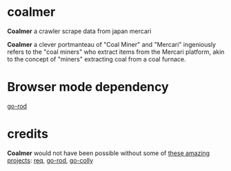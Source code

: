 # coalmer

__Coalmer__ a crawler scrape data from japan mercari

__Coalmer__ a clever portmanteau of "Coal Miner" and "Mercari" 
ingeniously refers to the "coal miners" who extract items from the Mercari platform, 
akin to the concept of "miners" extracting coal from a coal furnace.

# Browser mode dependency 
[go-rod](https://github.com/go-rod/rod)


# credits  
__Coalmer__ would not have been possible without some of [these amazing projects](./go.mod): [req](github.com/imroc/req/v3), [go-rod](https://github.com/go-rod/rod), [go-colly](github.com/go-colly/colly)